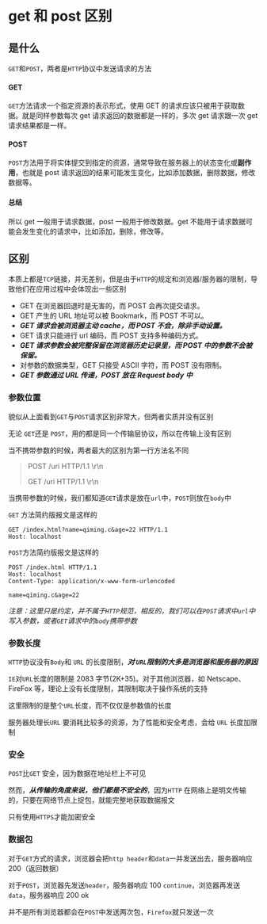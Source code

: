 # get 和 post 区别

## 是什么

`GET`和`POST`，两者是`HTTP`协议中发送请求的方法

#### GET

`GET`方法请求一个指定资源的表示形式，使用 GET 的请求应该只被用于获取数据。就是同样参数每次 get 请求返回的数据都是一样的，多次 get 请求跟一次 get 请求结果都是一样。

#### POST

`POST`方法用于将实体提交到指定的资源，通常导致在服务器上的状态变化或**副作用**，也就是 post 请求返回的结果可能发生变化，比如添加数据，删除数据，修改数据等。

#### 总结

所以 get 一般用于请求数据，post 一般用于修改数据。get 不能用于请求数据可能会发生变化的请求中，比如添加，删除，修改等。



## 区别

本质上都是`TCP`链接，并无差别，但是由于`HTTP`的规定和浏览器/服务器的限制，导致他们在应用过程中会体现出一些区别

- GET 在浏览器回退时是无害的，而 POST 会再次提交请求。
- GET 产生的 URL 地址可以被 Bookmark，而 POST 不可以。
- ***GET 请求会被浏览器主动 cache，而 POST 不会，除非手动设置。***
- GET 请求只能进行 url 编码，而 POST 支持多种编码方式。
- ***GET 请求参数会被完整保留在浏览器历史记录里，而 POST 中的参数不会被保留。***
- 对参数的数据类型，GET 只接受 ASCII 字符，而 POST 没有限制。
- ***GET 参数通过 URL 传递，POST 放在 Request body 中***

### 参数位置

貌似从上面看到`GET`与`POST`请求区别非常大，但两者实质并没有区别

无论 `GET`还是 `POST`，用的都是同一个传输层协议，所以在传输上没有区别

当不携带参数的时候，两者最大的区别为第一行方法名不同

> POST /uri HTTP/1.1 \r\n
>
> GET /uri HTTP/1.1 \r\n

当携带参数的时候，我们都知道`GET`请求是放在`url`中，`POST`则放在`body`中

`GET` 方法简约版报文是这样的

```text
GET /index.html?name=qiming.c&age=22 HTTP/1.1
Host: localhost
```

`POST`方法简约版报文是这样的

```text
POST /index.html HTTP/1.1
Host: localhost
Content-Type: application/x-www-form-urlencoded

name=qiming.c&age=22
```

*注意：这里只是约定，并不属于`HTTP`规范，相反的，我们可以在`POST`请求中`url`中写入参数，或者`GET`请求中的`body`携带参数*

### 参数长度

`HTTP`协议没有`Body`和 `URL` 的长度限制，***对 `URL`限制的大多是浏览器和服务器的原因***

`IE`对`URL`长度的限制是 2083 字节(2K+35)。对于其他浏览器，如 Netscape、FireFox 等，理论上没有长度限制，其限制取决于操作系统的支持

这里限制的是整个`URL`长度，而不仅仅是参数值的长度

服务器处理长`URL` 要消耗比较多的资源，为了性能和安全考虑，会给 `URL` 长度加限制

### 安全

`POST`比`GET` 安全，因为数据在地址栏上不可见

然而，***从传输的角度来说，他们都是不安全的***，因为`HTTP` 在网络上是明文传输的，只要在网络节点上捉包，就能完整地获取数据报文

只有使用`HTTPS`才能加密安全

### 数据包

对于`GET`方式的请求，浏览器会把`http header`和`data`一并发送出去，服务器响应 200（返回数据）

对于`POST`，浏览器先发送`header`，服务器响应 100 `continue`，浏览器再发送`data`，服务器响应 200 ok

并不是所有浏览器都会在`POST`中发送两次包，`Firefox`就只发送一次
